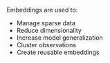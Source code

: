 Embeddings are used to:
* Manage sparse data
* Reduce dimensionality
* Increase model generalization
* Cluster observations
* Create reusable embeddings





